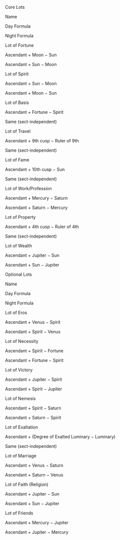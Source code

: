 Core Lots

Name

Day Formula

Night Formula

Lot of Fortune

Ascendant + Moon − Sun

Ascendant + Sun − Moon

Lot of Spirit

Ascendant + Sun − Moon

Ascendant + Moon − Sun

Lot of Basis

Ascendant + Fortune − Spirit

Same (sect-independent)

Lot of Travel

Ascendant + 9th cusp − Ruler of 9th

Same (sect-independent)

Lot of Fame

Ascendant + 10th cusp − Sun

Same (sect-independent)

Lot of Work/Profession

Ascendant + Mercury − Saturn

Ascendant + Saturn − Mercury

Lot of Property

Ascendant + 4th cusp − Ruler of 4th

Same (sect-independent)

Lot of Wealth

Ascendant + Jupiter − Sun

Ascendant + Sun − Jupiter

Optional Lots

Name

Day Formula

Night Formula

Lot of Eros

Ascendant + Venus − Spirit

Ascendant + Spirit − Venus

Lot of Necessity

Ascendant + Spirit − Fortune

Ascendant + Fortune − Spirit

Lot of Victory

Ascendant + Jupiter − Spirit

Ascendant + Spirit − Jupiter

Lot of Nemesis

Ascendant + Spirit − Saturn

Ascendant + Saturn − Spirit

Lot of Exaltation

Ascendant + (Degree of Exalted Luminary − Luminary)

Same (sect-independent)

Lot of Marriage

Ascendant + Venus − Saturn

Ascendant + Saturn − Venus

Lot of Faith (Religion)

Ascendant + Jupiter − Sun

Ascendant + Sun − Jupiter

Lot of Friends

Ascendant + Mercury − Jupiter

Ascendant + Jupiter − Mercury